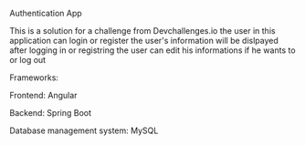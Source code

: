Authentication App

This is a solution for a challenge from Devchallenges.io
the user in this application can login or register
the user's information will be dislpayed after logging in or registring
the user can edit his informations if he wants to or log out

Frameworks:

Frontend: Angular

Backend: Spring Boot

Database management system: MySQL
